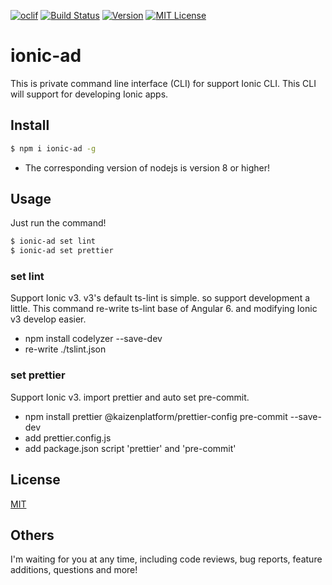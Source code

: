 [![oclif](https://img.shields.io/badge/cli-oclif-brightgreen.svg)](https://oclif.io)
[![Build Status](https://travis-ci.org/rdlabo/ionic-ad.svg?branch=master)](https://travis-ci.org/rdlabo/ionic-ad)
[![Version](https://img.shields.io/npm/v/ionic-ad.svg)](https://npmjs.org/package/ionic-ad)
[![MIT License](http://img.shields.io/badge/license-MIT-blue.svg?style=flat)](LICENSE)

# ionic-ad
This is private command line interface (CLI) for support Ionic CLI. 
This CLI will support for developing Ionic apps.

## Install
```bash
$ npm i ionic-ad -g
```

- The corresponding version of nodejs is version 8 or higher!

## Usage

Just run the command!

```bash
$ ionic-ad set lint
$ ionic-ad set prettier
```

### set lint

Support Ionic v3. v3's default ts-lint is simple. so support development a little. This command re-write ts-lint base of Angular 6. and modifying Ionic v3 develop easier.

- npm install codelyzer --save-dev
- re-write ./tslint.json

### set prettier

Support Ionic v3. import prettier and auto set pre-commit.

- npm install prettier @kaizenplatform/prettier-config pre-commit --save-dev
- add prettier.config.js
- add package.json script 'prettier' and 'pre-commit'


## License
[MIT](https://github.com/k-kuwahara/ja-greetings/blob/master/LICENSE)


## Others
I'm waiting for you at any time, including code reviews, bug reports, feature additions, questions and more!
